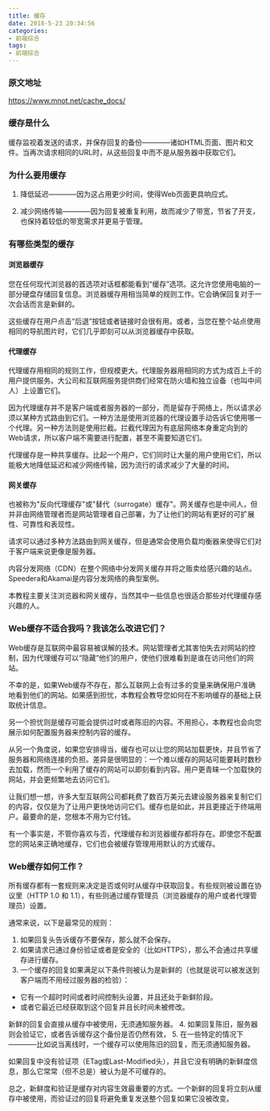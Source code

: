 ```yaml
---
title: 缓存
date: 2018-5-23 20:34:56
categories:
- 前端综合
tags:
- 前端综合
---
```


### 原文地址

https://www.mnot.net/cache_docs/

### 缓存是什么

缓存监视着发送的请求，并保存回复的备份————诸如HTML页面、图片和文件。当再次请求相同的URL时，从这些回复中而不是从服务器中获取它们。

### 为什么要用缓存

1. 降低延迟————因为这占用更少时间，使得Web页面更具响应式。

2. 减少网络传输————因为回复被重复利用，故而减少了带宽，节省了开支，也保持着较低的带宽需求并更易于管理。

### 有哪些类型的缓存

#### 浏览器缓存

您在任何现代浏览器的首选项对话框都能看到“缓存”选项。这允许您使用电脑的一部分硬盘存储回复信息。浏览器缓存用相当简单的规则工作。它会确保回复对于一次会话而言是新鲜的。

这些缓存在用户点击“后退”按钮或者链接时会很有用。或者，当您在整个站点使用相同的导航图片时，它们几乎即刻可以从浏览器缓存中获取。

#### 代理缓存

代理缓存用相同的规则工作，但规模更大。代理服务器用相同的方式为成百上千的用户提供服务。大公司和互联网服务提供商们经常在防火墙和独立设备（也叫中间人）上设置它们。

因为代理缓存并不是客户端或者服务器的一部分，而是留存于网络上，所以请求必须以某种方式路由到它们。一种方法是使用浏览器的代理设置手动告诉它使用哪一个代理。另一种方法则是使用拦截。拦截代理因为有底层网络本身重定向到的Web请求，所以客户端不需要进行配置，甚至不需要知道它们。

代理缓存是一种共享缓存。比起一个用户，它们同时让大量的用户使用它们，所以能极大地降低延迟和减少网络传输，因为流行的请求减少了大量的时间。

#### 网关缓存

也被称为"反向代理缓存"或"替代（surrogate）缓存"。网关缓存也是中间人，但并非由网络管理者而是网站管理者自己部署，为了让他们的网站有更好的可扩展性、可靠性和表现性。

请求可以通过多种方法路由到网关缓存，但是通常会使用负载均衡器来使得它们对于客户端来说更像是服务器。

内容分发网络（CDN）在整个网络中分发网关缓存并将之贩卖给感兴趣的站点。Speedera和Akamai是内容分发网络的典型案例。

本教程主要关注浏览器和网关缓存，当然其中一些信息也很适合那些对代理缓存感兴趣的人。

### Web缓存不适合我吗？我该怎么改进它们？

Web缓存是互联网中最容易被误解的技术。网站管理者尤其害怕失去对网站的控制，因为代理缓存可以“隐藏”他们的用户，使他们很难看到是谁在访问他们的网站。

不幸的是，如果Web缓存不存在，那么互联网上会有过多的变量来确保用户准确地看到他们的网站。如果感到担忧，本教程会教导您如何在不影响缓存的基础上获取统计信息。

另一个担忧则是缓存可能会提供过时或者陈旧的内容。不用担心，本教程也会向您展示如何配置服务器来控制内容的缓存。

从另一个角度说，如果您安排得当，缓存也可以让您的网站加载更快，并且节省了服务器和网络连接的负担。差异是很明显的：一个难以缓存的网站可能要耗时数秒去加载，然而一个利用了缓存的网站可以即刻看到内容。用户更青睐一个加载快的网站，并会更频繁地去访问它们。

让我们想一想，许多大型互联网公司都耗费了数百万美元去建设服务器来复制它们的内容，仅仅是为了让用户更快地访问它们。缓存也是如此，并且更接近于终端用户。最要命的是，您根本不用为它付钱。

有一个事实是，不管你喜欢与否，代理缓存和浏览器缓存都将存在。即使您不配置您的网站来正确地缓存，它们也会被缓存管理用用默认的方式缓存。

### Web缓存如何工作？

所有缓存都有一套规则来决定是否或何时从缓存中获取回复。有些规则被设置在协议里（HTTP 1.0 和 1.1），有些则通过缓存管理员（浏览器缓存的用户或者代理管理员）设置。

通常来说，以下是最常见的规则：

1. 如果回复头告诉缓存不要保存，那么就不会保存。
2. 如果请求已通过身份验证或者是安全的（比如HTTPS），那么不会通过共享缓存进行缓存。
3. 一个缓存的回复如果满足以下条件则被认为是新鲜的（也就是说可以被发送到客户端而不用经过服务器的检验）：
  * 它有一个超时时间或者时间控制头设置，并且还处于新鲜阶段。
  * 或者它最近已经获取到这个回复并且长时间未被修改。

  新鲜的回复会直接从缓存中被使用，无须通知服务器。
4. 如果回复陈旧，服务器则会验证它，或者告诉缓存这个备份是否仍然有效，
5. 在一些特定的情况下————比如说当离线时，一个缓存可以使用陈旧的回复，而无须通知服务器。

如果回复中没有验证项（ETag或Last-Modified头），并且它没有明确的新鲜度信息，那么它常常（但不总是）被认为是不可缓存的。

总之，新鲜度和验证是缓存对内容生效最重要的方式。一个新鲜的回复将立刻从缓存中被使用，而验证过的回复将避免重复发送整个回复如果它没被改变。
